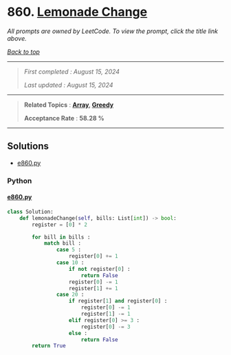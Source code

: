 # 860. [Lemonade Change](<https://leetcode.com/problems/lemonade-change>)

*All prompts are owned by LeetCode. To view the prompt, click the title link above.*

*[Back to top](<../README.md>)*

------

> *First completed : August 15, 2024*
>
> *Last updated : August 15, 2024*

------

> **Related Topics** : **[Array](<by_topic/Array.md>), [Greedy](<by_topic/Greedy.md>)**
>
> **Acceptance Rate** : **58.28 %**

------

## Solutions

- [e860.py](<../my-submissions/e860.py>)
### Python
#### [e860.py](<../my-submissions/e860.py>)
```Python
class Solution:
    def lemonadeChange(self, bills: List[int]) -> bool:
        register = [0] * 2

        for bill in bills :
            match bill :
                case 5 :
                    register[0] += 1
                case 10 :
                    if not register[0] :
                        return False
                    register[0] -= 1
                    register[1] += 1
                case 20 :
                    if register[1] and register[0] :
                        register[0] -= 1
                        register[1] -= 1
                    elif register[0] >= 3 :
                        register[0] -= 3
                    else :
                        return False
        return True

```

